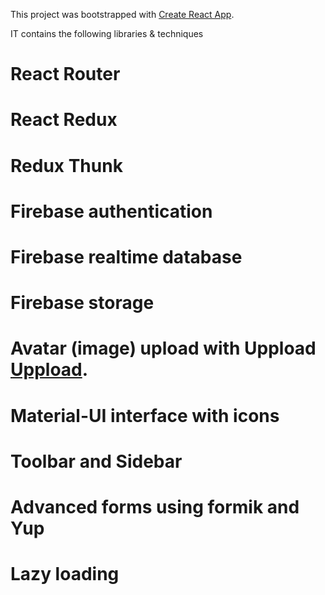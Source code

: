 This project was bootstrapped with [Create React App](https://github.com/facebook/create-react-app).

IT contains the following libraries & techniques

# React Router
# React Redux
# Redux Thunk

# Firebase authentication
# Firebase realtime database
# Firebase storage

# Avatar (image) upload with Uppload [Uppload](https://uppload.js.org/).
# Material-UI interface with icons
# Toolbar and Sidebar
# Advanced forms using formik and Yup

# Lazy loading
